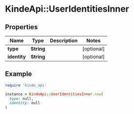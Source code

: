# KindeApi::UserIdentitiesInner

## Properties

| Name | Type | Description | Notes |
| ---- | ---- | ----------- | ----- |
| **type** | **String** |  | [optional] |
| **identity** | **String** |  | [optional] |

## Example

```ruby
require 'kinde_api'

instance = KindeApi::UserIdentitiesInner.new(
  type: null,
  identity: null
)
```

